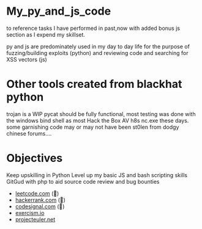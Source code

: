 # My_py_and_js_code
to reference tasks I have performed in past,now with added bonus js section as I expend my skillset.

py and js are predominately used in my day to day life for the purpose of fuzzing/building exploits (python) and reviewing code and searching for XSS vectors (js)

# Other tools created from blackhat python
trojan is a WIP
pycat should be fully functional, most testing was done with the windows bind shell as most Hack the Box AV h8s nc.exe these days.
some garnishing code may or may not have been st0len from dodgy chinese forums....


# Objectives
Keep upskilling in Python
Level up my basic JS and bash scripting skills
GitGud with php to aid source code review and bug bounties

- [leetcode.com](https://leetcode.com/) (:necktie:)
- [hackerrank.com](https://www.hackerrank.com/) (:necktie:)
- [codesignal.com](https://codesignal.com/) (:necktie:)
- [exercism.io](https://exercism.io/)
- [projecteuler.net](https://projecteuler.net/)
